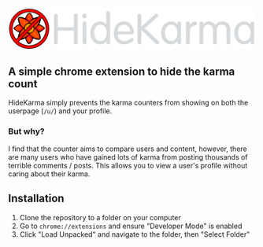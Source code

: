![HideKarma Icon](icon/logo.png)
## A simple chrome extension to hide the karma count

HideKarma simply prevents the karma counters from showing on both the userpage (`/u/`) and your profile.

### But why?
I find that the counter aims to compare users and content, however, there are many users who have gained lots of karma from posting thousands of terrible comments / posts.
This allows you to view a user's profile without caring about their karma.

## Installation

1. Clone the repository to a folder on your computer
2. Go to `chrome://extensions` and ensure "Developer Mode" is enabled
3. Click "Load Unpacked" and navigate to the folder, then "Select Folder"
